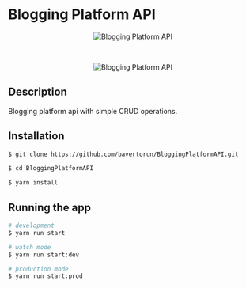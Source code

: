# Blogging Platform API
<p align="center">
  <img src="https://assets.roadmap.sh/guest/blogging-platform-api.png" alt="Blogging Platform API" />
</p>
<br>
<p align="center">
  <img src="https://i.hizliresim.com/lbcy30g.png" alt="Blogging Platform API" />
</p>

## Description

Blogging platform api with simple CRUD operations.

## Installation

```bash
$ git clone https://github.com/bavertorun/BloggingPlatformAPI.git
```

```bash
$ cd BloggingPlatformAPI
```

```bash
$ yarn install
```


## Running the app

```bash
# development
$ yarn run start

# watch mode
$ yarn run start:dev

# production mode
$ yarn run start:prod
```